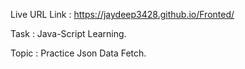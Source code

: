 Live URL Link : https://jaydeep3428.github.io/Fronted/

Task : Java-Script Learning.

Topic : Practice Json Data Fetch.

